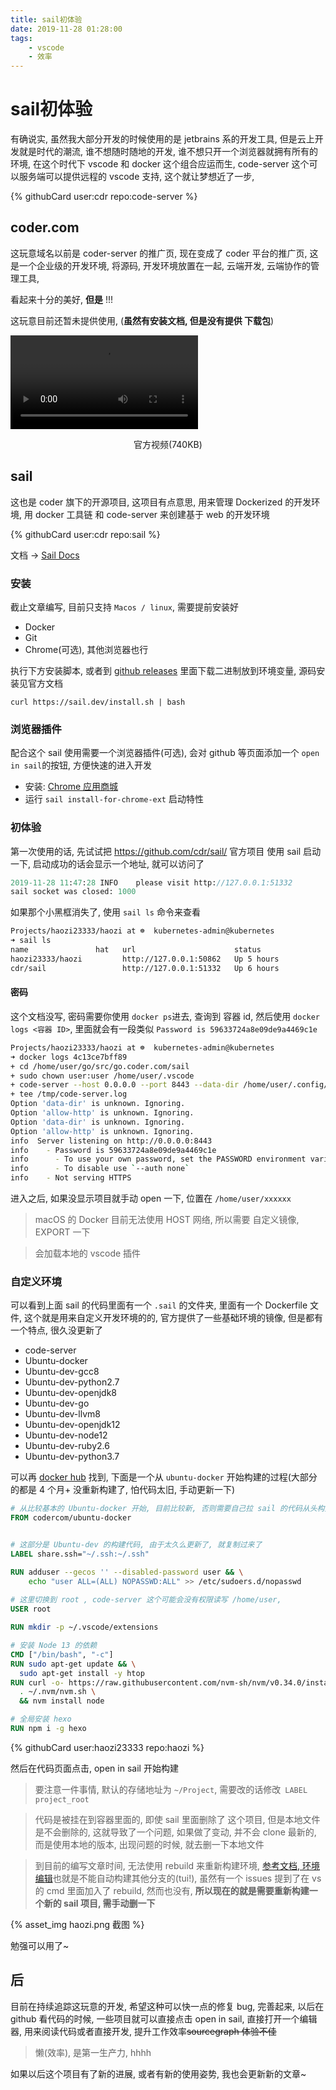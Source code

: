 ```yaml
---
title: sail初体验
date: 2019-11-28 01:28:00
tags:
    - vscode
    - 效率
---
```




# sail初体验

有确说实, 虽然我大部分开发的时候使用的是 jetbrains 系的开发工具, 但是云上开发就是时代的潮流, 谁不想随时随地的开发, 谁不想只开一个浏览器就拥有所有的环境, 在这个时代下 vscode 和 docker 这个组合应运而生,  code-server 这个可以服务端可以提供远程的 vscode 支持,  这个就让梦想近了一步, 

{% githubCard user:cdr repo:code-server %}

<!--more-->



## coder.com

这玩意域名以前是 coder-server 的推广页, 现在变成了 coder 平台的推广页, 这是一个企业级的开发环境,  将源码, 开发环境放置在一起, 云端开发, 云端协作的管理工具, 

看起来十分的美好, **但是** !!!

这玩意目前还暂未提供使用, (**虽然有安装文档, 但是没有提供 下载包**)

<video src="./engineered.mp4" controls></video>

<center>官方视频(740KB)</center>

## sail

这也是 coder 旗下的开源项目, 这项目有点意思,  用来管理 Dockerized 的开发环境, 用 docker 工具链 和 code-server 来创建基于 web 的开发环境

{% githubCard user:cdr repo:sail %}

文档 -> [Sail Docs](https://sail.dev/docs/introduction/)

### 安装

截止文章编写, 目前只支持 `Macos / linux`, 需要提前安装好

* Docker
* Git
* Chrome(可选), 其他浏览器也行

执行下方安装脚本, 或者到 [github releases](https://github.com/cdr/sail/releases) 里面下载二进制放到环境变量, 源码安装见官方文档

`curl https://sail.dev/install.sh | bash`

### 浏览器插件

配合这个 sail 使用需要一个浏览器插件(可选), 会对 github 等页面添加一个 `open in sail`的按钮, 方便快速的进入开发

* 安装:  [Chrome 应用商城](https://chrome.google.com/webstore/detail/sail/deeepphleikpinikcbjplcgojfhkcmna)
* 运行 `sail install-for-chrome-ext` 启动特性

### 初体验

第一次使用的话, 先试试把 https://github.com/cdr/sail/ 官方项目 使用 sail 启动一下, 启动成功的话会显示一个地址, 就可以访问了

```pascal
2019-11-28 11:47:28 INFO	please visit http://127.0.0.1:51332
sail socket was closed: 1000
```

如果那个小黑框消失了, 使用 `sail ls` 命令来查看

```sh
Projects/haozi23333/haozi at ☸️  kubernetes-admin@kubernetes
➜ sail ls
name               hat   url                      status
haozi23333/haozi         http://127.0.0.1:50862   Up 5 hours
cdr/sail                 http://127.0.0.1:51332   Up 6 hours

```



#### 密码

这个文档没写, 密码需要你使用 `docker ps`进去, 查询到 容器 id, 然后使用 `docker logs <容器 ID>`,  里面就会有一段类似 `Password is 59633724a8e09de9a4469c1e`

```sh
Projects/haozi23333/haozi at ☸️  kubernetes-admin@kubernetes
➜ docker logs 4c13ce7bff89
+ cd /home/user/go/src/go.coder.com/sail
+ sudo chown user:user /home/user/.vscode
+ code-server --host 0.0.0.0 --port 8443 --data-dir /home/user/.config/Code --extensions-dir /home/user/.vscode/host-extensions --extra-extensions-dir /home/user/.vscode/extensions --allow-http --no-auth
+ tee /tmp/code-server.log
Option 'data-dir' is unknown. Ignoring.
Option 'allow-http' is unknown. Ignoring.
Option 'data-dir' is unknown. Ignoring.
Option 'allow-http' is unknown. Ignoring.
info  Server listening on http://0.0.0.0:8443
info    - Password is 59633724a8e09de9a4469c1e
info      - To use your own password, set the PASSWORD environment variable
info      - To disable use `--auth none`
info    - Not serving HTTPS

```

进入之后, 如果没显示项目就手动 open 一下, 位置在 `/home/user/xxxxxx`

> macOS 的 Docker 目前无法使用 HOST 网络, 所以需要 自定义镜像, EXPORT 一下

> 会加载本地的 vscode 插件

### 自定义环境

可以看到上面 sail 的代码里面有一个 `.sail` 的文件夹, 里面有一个 Dockerfile 文件, 这个就是用来自定义开发环境的的, 官方提供了一些基础环境的镜像, 但是都有一个特点, 很久没更新了

* code-server
* Ubuntu-docker
* Ubuntu-dev-gcc8
* Ubuntu-dev-python2.7
* Ubuntu-dev-openjdk8
* Ubuntu-dev-go
* Ubuntu-dev-llvm8
* Ubuntu-dev-openjdk12
* Ubuntu-dev-node12
* Ubuntu-dev-ruby2.6
* Ubuntu-dev-python3.7

可以再 [docker hub](https://hub.docker.com/u/codercom) 找到, 下面是一个从 `ubuntu-docker` 开始构建的过程(大部分的都是 4 个月+ 没重新构建了, 怕代码太旧, 手动更新一下)

```dockerfile
# 从比较基本的 Ubuntu-docker 开始, 目前比较新, 否则需要自己拉 sail 的代码从头构建
FROM codercom/ubuntu-docker


# 这部分是 Ubuntu-dev 的构建代码, 由于太久么更新了, 就复制过来了
LABEL share.ssh="~/.ssh:~/.ssh"

RUN adduser --gecos '' --disabled-password user && \
    echo "user ALL=(ALL) NOPASSWD:ALL" >> /etc/sudoers.d/nopasswd
    
# 这里切换到 root , code-server 这个可能会没有权限读写 /home/user, 
USER root

RUN mkdir -p ~/.vscode/extensions

# 安装 Node 13 的依赖
CMD ["/bin/bash", "-c"]
RUN sudo apt-get update && \
  sudo apt-get install -y htop
RUN curl -o- https://raw.githubusercontent.com/nvm-sh/nvm/v0.34.0/install.sh | bash && \
  . ~/.nvm/nvm.sh \
  && nvm install node

# 全局安装 hexo
RUN npm i -g hexo
```



{% githubCard user:haozi23333 repo:haozi %}

然后在代码页面点击, open in sail 开始构建

> 要注意一件事情, 默认的存储地址为 `~/Project`, 需要改的话修改` LABEL project_root`

> 代码是被挂在到容器里面的, 即使 sail 里面删除了 这个项目, 但是本地文件是不会删除的, 这就导致了一个问题, 如果做了变动, 并不会 clone 最新的, 而是使用本地的版本,  出现问题的时候, 就去删一下本地文件

> 到目前的编写文章时间,  无法使用 rebuild 来重新构建环境, [参考文档, 环境编辑](https://sail.dev/docs/concepts/environment-editing/)也就是不能自动构建其他分支的(tui!),  虽然有一个 issues 提到了在 vs 的 cmd 里面加入了 rebuild, 然而也没有, **所以现在的就是需要重新构建一个新的 sail 项目, 需手动删一下**

{% asset_img haozi.png 截图 %}

勉强可以用了~

## 后

目前在持续追踪这玩意的开发, 希望这种可以快一点的修复 bug, 完善起来, 以后在 github 看代码的时候, 一些项目就可以直接点击 open in sail, 直接打开一个编辑器, 用来阅读代码或者直接开发, 提升工作效率~~sourcegraph 体验不佳~~

> 懒(效率), 是第一生产力, hhhh

如果以后这个项目有了新的进展, 或者有新的使用姿势, 我也会更新新的文章~